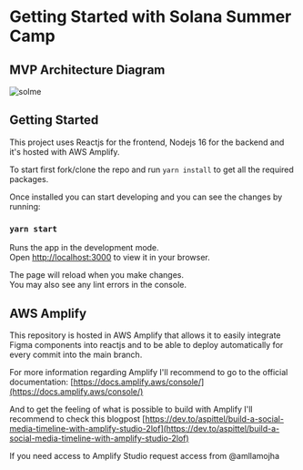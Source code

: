 # Getting Started with Solana Summer Camp

## MVP Architecture Diagram
![solme](https://user-images.githubusercontent.com/8630545/180624437-c293dd27-6b1f-4383-a08e-fcd1cb83215c.png)

## Getting Started

This project uses Reactjs for the frontend, Nodejs 16 for the backend and it's hosted with AWS Amplify.

To start first fork/clone the repo and run `yarn install` to get all the required packages.

Once installed you can start developing and you can see the changes by running:

### `yarn start`

Runs the app in the development mode.\
Open [http://localhost:3000](http://localhost:3000) to view it in your browser.

The page will reload when you make changes.\
You may also see any lint errors in the console.

## AWS Amplify

This repository is hosted in AWS Amplify that allows it to easily integrate Figma components into reactjs and to be able to deploy automatically for every commit into the main branch.

For more information regarding Amplify I'll recommend to go to the official documentation: [https://docs.amplify.aws/console/](https://docs.amplify.aws/console/)

And to get the feeling of what is possible to build with Amplify I'll recommend to check this blogpost [https://dev.to/aspittel/build-a-social-media-timeline-with-amplify-studio-2lof](https://dev.to/aspittel/build-a-social-media-timeline-with-amplify-studio-2lof)

If you need access to Amplify Studio request access from @amllamojha


